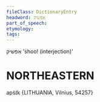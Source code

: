```yaml
---
fileClass: DictionaryEntry
headword: אַפּשיק
part_of_speech: 
etymology: 
tags: 
---
```

אַפּשיק
'shoo! (interjection)'

NORTHEASTERN
==============

aps̀ɪ́k {LITHUANIA, Vilnius, 54257}